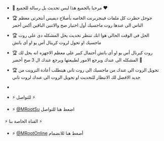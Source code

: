 - 🔔 مرحبا بالجميع هذا ليس تحديث بل رسالة للجميع ♥

- 🏆 جوجل حظرت كل ملفات فينجربرنت الخاصه بأصلاح ديفيس أنتجرتى معظم الناس الى عندها روت ماجسيك أول اختيار صح والاتنين الباقين أكس أحمر
- 🏆 الحل فى الوقت الحالى هوا انك تنتظر تحديث يحل المشكله دى على روت ماجسيك او تحول لروت كرينال أس يو او أى باتش
- 🏆 روت كيرنال أس يو او أى باتش أحتمال كبير على معظم الاجهزه انه يحل لك المشكله الى عندك ويرجع الامور لطبيعتها ويرجع عندك ال 3 صح أخضر 🚀 
- 🏆 تحويل الروت الى عندك من ماجسيك الى روت تانى هيتطلب أعادة الترويت من جديد الافضل لك الانتظار للتحديث او تحويل الروت الى عندك لروت تانى
- 
- ⚡ للتواصل ⚡  

- ⚡ [@MRootSu](https://t.me/MRootSu) اضعط هنا للتواصل

 ⚡ القناة الخاصة بنا  ⚡ 
- ⚡ [@MRootOnline](https://t.me/MRootOnline) أضغط هنا للانضمام
